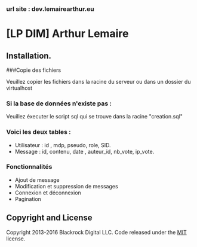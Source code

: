 ### url site : dev.lemairearthur.eu

# [LP DIM] Arthur Lemaire

## Installation.

###Copie des fichiers

Veuillez copier les fichiers dans la racine du serveur ou dans un dossier du virtualhost

### Si la base de données n'existe pas : 

 Veuillez éxecuter le script sql qui se trouve dans la racine "creation.sql"


### Voici les deux tables : 

* Utilisateur : id , mdp, pseudo,  role, SID.
* Message : id, contenu, date , auteur_id, nb_vote, ip_vote.

### Fonctionnalités
* Ajout de message
* Modification et suppression de messages
* Connexion et déconnexion
* Pagination
###
## Copyright and License

Copyright 2013-2016 Blackrock Digital LLC. Code released under the [MIT](https://github.com/BlackrockDigital/startbootstrap-freelancer/blob/gh-pages/LICENSE) license.
